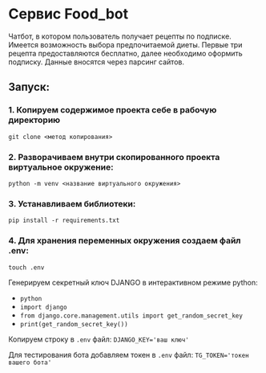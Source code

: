 # Сервис Food_bot
Чатбот, в котором пользователь получает рецепты по подписке. Имеется возможность выбора предпочитаемой диеты. Первые три рецепта предоставляются бесплатно, далее необходимо оформить подписку. Данные вносятся через парсинг сайтов.  
## Запуск:

### 1. Копируем содержимое проекта себе в рабочую директорию
```
git clone <метод копирования>
```

### 2. Разворачиваем внутри скопированного проекта виртуальное окружение:
```
python -m venv <название виртуального окружения>
```

### 3. Устанавливаем библиотеки:
```
pip install -r requirements.txt
```

### 4. Для хранения переменных окружения создаем файл .env:
```
touch .env
```
Генерируем секретный ключ DJANGO в интерактивном режиме python:
* `python`
* `import django`
* `from django.core.management.utils import get_random_secret_key`
* `print(get_random_secret_key())`
    
Копируем строку в `.env` файл: `DJANGO_KEY='ваш ключ'` 

Для тестирования бота добавляем токен в `.env` файл: `TG_TOKEN='токен вашего бота'`
